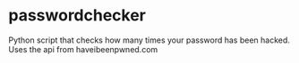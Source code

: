 # passwordchecker
Python script that checks how many times your password has been hacked.
Uses the api from haveibeenpwned.com 
